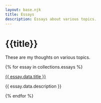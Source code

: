 ```yaml
---
layout: base.njk
title: Essays
description: Essays about various topics.
---
```


# {{title}}

These are my thoughts on various topics.

{% for essay in collections.essays %}
<p><a href="{{ essay.url }}">{{ essay.data.title }}</a></li></p>
<p>{{ essay.data.description }}</p>
{% endfor %}
